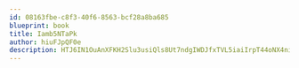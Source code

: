 ```yaml
---
id: 08163fbe-c8f3-40f6-8563-bcf28a8ba685
blueprint: book
title: Iamb5NTaPk
author: hiuFJpQF0e
description: HTJ6IN1OuAnXFKH2Slu3usiQls8Ut7ndgIWDJfxTVL5iaiIrpT44oNX4niiEOhQlSWWTUJvn3Eh3mMeKQQIclDa2lFmM0Isdqihz
---
```

